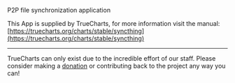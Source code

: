 P2P file synchronization application

This App is supplied by TrueCharts, for more information visit the manual: [https://truecharts.org/charts/stable/syncthing](https://truecharts.org/charts/stable/syncthing)

---

TrueCharts can only exist due to the incredible effort of our staff.
Please consider making a [donation](https://truecharts.org/about/sponsor) or contributing back to the project any way you can!
